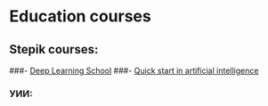 # Education courses

## Stepik courses: 
###- [Deep Learning School](dls)
###- [Quick start in artificial intelligence](quick_start_ml_mipt)


### УИИ:

